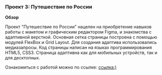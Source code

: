 ### Проект 3: Путешествие по России

**Обзор**  

Проект "Путешествие по России" нацелен на приобретение навыков работы с макетом и графическим редактором Figma, и знакомства с адаптивной версткой.
Основная сетка страницы построена с помощью модулей FlexBox и Grid Layout. Для создания адаптива использовались медиазапросы.
Код страницы написан на языках программирования HTML5, CSS3. Страница адаптивна как для мобильных устройств, так и для десктопных. 

Ознакомиться с работой можно по ссылке: [ссылка:)](https://apl-by.github.io/russian-travel/index.html)


